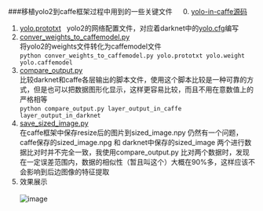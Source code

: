 ###移植yolo2到caffe框架过程中用到的一些关键文件
　
 0. [yolo-in-caffe源码](https://github.com/hustzxd/yolo2_in_caffe)</br>
 1. [yolo.prototxt](https://github.com/hustzxd/yolo2_to_caffe_tool/blob/master/yolo.prototxt)  
yolo2的网络配置文件，对应着darknet中的[yolo.cfg](https://github.com/pjreddie/darknet/blob/master/cfg/yolo.cfg)编写
 2. [conver_weights_to_caffemodel.py](https://github.com/hustzxd/yolo2_to_caffe_tool/blob/master/convert_weights_to_caffemodel.py)  
将yolo2的weights文件转化为caffemodel文件  
`python conver_weights_to_caffemodel.py yolo.prototxt yolo.weight yolo.caffemodel`
 3. [compare_output.py](https://github.com/hustzxd/yolo2_to_caffe_tool/blob/master/compare_output.py)  
比较darknet和caffe各层输出的脚本文件，使用这个脚本比较是一种可靠的方式，但是也可以把数据图形化显示，这样更容易比较，而且不用在意数值上的严格相等</br>
`python compare_output.py layer_output_in_caffe layer_output_in_darknet`
 4. [save_sized_image.py](https://github.com/hustzxd/yolo2_to_caffe_tool/blob/master/save_sized_image.py)</br>
 在caffe框架中保存resize后的图片到sized_image.npy 仍然有一个问题，caffe保存的sized_image.npg 和 darknet中保存的sized_image 两个进行数据比对时并不完全一致，我使用compare_output.py 比对两个数据时，发现在一定误差范围内，数据的相似性（暂且叫这个）大概在90%多，这样应该不会影响到后边图像的特征提取</br>
 5. 效果展示</br></br>
 ![image](https://github.com/hustzxd/yolo2_to_caffe_tool/blob/master/person.jpg)
